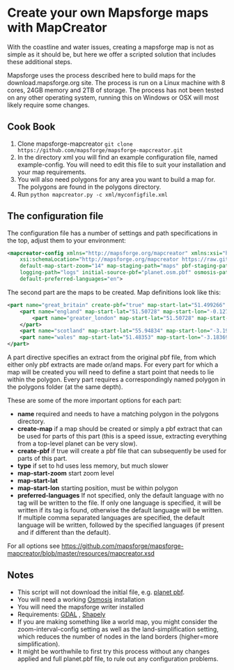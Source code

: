 Create your own Mapsforge maps with MapCreator
==============================================

With the coastline and water issues, creating a mapsforge map is not as simple as it should be, but here we offer a scripted solution that includes these additional steps.

Mapsforge uses the process described here to build maps for the download.mapsforge.org site. The process is run on a Linux machine with 8 cores, 24GB memory and 2TB of storage. The process has not been tested on any other operating system, running this on Windows or OSX will most likely require some changes. 

Cook Book
---------

1. Clone mapsforge-mapcreator `git clone https://github.com/mapsforge/mapsforge-mapcreator.git`
2. In the directory xml you will find an example configuration file, named example-config. You will need to edit this file to suit your installation and your map requirements.
3. You will also need polygons for any area you want to build a map for. The polygons are found in the polygons directory. 
4. Run `python mapcreator.py -c xml/myconfigfile.xml`

The configuration file
-----------------------

The configuration file has a number of settings and path specifications in the top, adjust them to your environment:

```xml
<mapcreator-config xmlns="http://mapsforge.org/mapcreator" xmlns:xsi="http://www.w3.org/2001/XMLSchema-instance"
	xsi:schemaLocation="http://mapsforge.org/mapcreator https://raw.githubusercontent.com/mapsforge/mapsforge-mapcreator/master/resources/mapcreator.xsd"
	default-map-start-zoom="14" map-staging-path="maps" pbf-staging-path="data" polygons-path="polygons" map-target-path="/web/ftp.mapsforge.org/public/maps"
	logging-path="logs" initial-source-pbf="planet.osm.pbf" osmosis-path="/export/local-1/public/mapsforge/preprocessing/bin/osmosis-0.40.1/bin/osmosis"
	default-preferred-languages="en">
```

The second part are the maps to be created. Map definitions look like this:

```xml
<part name="great_britain" create-pbf="true" map-start-lat="51.499266" map-start-lon="-0.124787">
	<part name="england" map-start-lat="51.50728" map-start-lon="-0.12766" defines-hierarchy="false">
	    <part name="greater_london" map-start-lat="51.50728" map-start-lon="-0.12766"/>
	</part>
	<part name="scotland" map-start-lat="55.94834" map-start-lon="-3.19327"/>
	<part name="wales" map-start-lat="51.48353" map-start-lon="-3.18369"></part>
</part>
```
	
A part directive specifies an extract from the original pbf file, from which either only pbf extracts are made or/and maps. For every part for which a map will be created you will need to define a start point that needs to lie within the polygon. Every part requires a correspondingly named polygon in the polygons folder (at the same depth).

These are some of the more important options for each part:
 - **name** required and needs to have a matching polygon in the polygons directory.
 - **create-map** if a map should be created or simply a pbf extract that can be used for parts of this part (this is a speed issue, extracting everything from a top-level planet can be very slow).
 - **create-pbf** if true will create a pbf file that can subsequently be used for parts of this part.
 - **type** if set to hd uses less memory, but much slower
 - **map-start-zoom** start zoom level
 - **map-start-lat**
 - **map-start-lon** starting position, must be within polygon
 - **preferred-languages** If not specified, only the default language with no tag will be written to the file. If only one language is specified, it will be written if its tag is found, otherwise the default language will be written. If multiple comma separated languages are specified, the default language will be written, followed by the specified languages (if present and if different than the default).

For all options see https://github.com/mapsforge/mapsforge-mapcreator/blob/master/resources/mapcreator.xsd

Notes
-----
 - This script will not download the initial file, e.g. [planet pbf](https://wiki.openstreetmap.org/wiki/Planet.osm). 
 - You will need a working [Osmosis](http://wiki.openstreetmap.org/wiki/Osmosis) installation
 - You will need the mapsforge writer installed
 - Requirements: [GDAL](http://www.gdal.org/) , [Shapely](http://toblerity.org/shapely/)
 - If you are making something like a world map, you might consider the zoom-interval-config setting as well as the land-simplification setting, which reduces the number of nodes in the land borders (higher=more simplification).
 - It might be worthwhile to first try this process without any changes applied and full planet.pbf file, to rule out any configuration problems.
